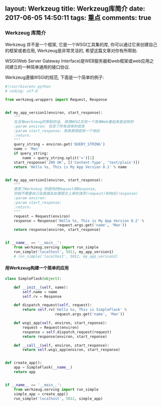 layout: Werkzeug
title: Werkzeug库简介
date: 2017-06-05 14:50:11
tags: 重点
comments: true
---

### Werkzeug 库简介

Werkzeug 并不是一个框架, 它是一个WSGI工具集的库, 你可以通过它来创建自己的框架或者应用, Werkzeug是非常灵活的, 希望这篇文章对你有所帮助.

WSGI(Web Server Gateway Interface)是WEB服务器和web框架或web应用之间建立的一种简单通用的接口协议.

Werkzeug遵循WSGI的规范, 下面是一个简单的例子:
```python
#!/usr/bin/env python
# coding: utf-8

from werkzeug.wrappers import Request, Response


def my_app_version1(environ, start_response):
    """
    在没有werkzeug的帮助的话, 使用WSGI实现一个简单Web看起来是这样的
    :param environ: 包含了所有进来的信息
    :param start_response: 用来表明收到一个响应
    :return:
    """
    query_string = environ.get('QUERY_STRING')
    name = 'Man'
    if query_string:
        name = query_string.split('=')[1]
    start_response('200 OK', [('Content-Type', 'text/plain')])
    return 'Hello %s, This is My App Version 0.1' % name


def my_app_version2(environ, start_response):
    """
    使用了Werkzeug 所提供的Request和Response, 
    你就不需要自己去直接去处理提交上来的请求(request)和响应(response)
    :param environ:
    :param start_response:
    :return:
    """
    request = Request(environ)
    response = Response('Hello %s, This is My App Version 0.2' %
                        request.args.get('name', 'Man'))
    return response(environ, start_response)


if __name__ == '__main__':
    from werkzeug.serving import run_simple
    run_simple('localhost', 5011, my_app_version1)
    # run_simple('localhost', 5012, my_app_version2)
```

#### 用Werkzeug构建一个简单的应用

```python
class SimpleFlask(object):

    def __init__(self, name):
        self.name = name
        self.rv = Response

    def dispatch_request(self, request):
        return self.rv('Hello %s, This is SimpleFlask' %
                       request.args.get('name', 'Man'))

    def wsgi_app(self, environ, start_reponse):
        request = Request(environ)
        response = self.dispatch_request(request)
        return response(environ, start_reponse)

    def __call__(self, environ, start_response):
        return self.wsgi_app(environ, start_response)


def create_app():
    app = SimpleFlask(__name__)
    return app


if __name__ == '__main__':
    from werkzeug.serving import run_simple
    simple_app = create_app()
    run_simple('localhost', 5012, simple_app)
```
